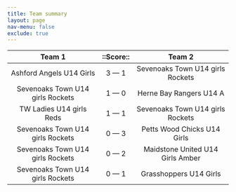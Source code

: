 ```yaml
---
title: Team summary
layout: page
nav-menu: false
exclude: true
---
```




|              Team 1              |  ::Score::  |              Team 2              |
|:--------------------------------:|:-----------:|:--------------------------------:|
|     Ashford Angels U14 Girls     | 3 &mdash; 1 | Sevenoaks Town U14 girls Rockets |
| Sevenoaks Town U14 girls Rockets | 1 &mdash; 0 |     Herne Bay Rangers U14 A      |
|     TW Ladies U14 girls Reds     | 1 &mdash; 1 | Sevenoaks Town U14 girls Rockets |
| Sevenoaks Town U14 girls Rockets | 0 &mdash; 3 |   Petts Wood Chicks U14 Girls    |
| Sevenoaks Town U14 girls Rockets | 0 &mdash; 2 | Maidstone United U14 Girls Amber |
| Sevenoaks Town U14 girls Rockets | 0 &mdash; 1 |      Grasshoppers U14 Girls      |

 <br /><br /><br />